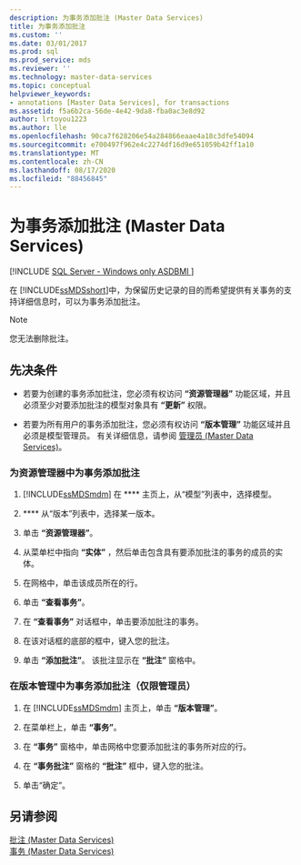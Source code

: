 ```yaml
---
description: 为事务添加批注 (Master Data Services)
title: 为事务添加批注
ms.custom: ''
ms.date: 03/01/2017
ms.prod: sql
ms.prod_service: mds
ms.reviewer: ''
ms.technology: master-data-services
ms.topic: conceptual
helpviewer_keywords:
- annotations [Master Data Services], for transactions
ms.assetid: f5a6b2ca-56de-4e42-9da8-fba0ac3e8d92
author: lrtoyou1223
ms.author: lle
ms.openlocfilehash: 90ca7f628206e54a284866eaae4a18c3dfe54094
ms.sourcegitcommit: e700497f962e4c2274df16d9e651059b42ff1a10
ms.translationtype: MT
ms.contentlocale: zh-CN
ms.lasthandoff: 08/17/2020
ms.locfileid: "88456845"
---
```

# <a name="annotate-a-transaction-master-data-services"></a>为事务添加批注 (Master Data Services)

[!INCLUDE [SQL Server - Windows only ASDBMI  ](../includes/applies-to-version/sql-windows-only-asdbmi.md)]

  在 [!INCLUDE[ssMDSshort](../includes/ssmdsshort-md.md)]中，为保留历史记录的目的而希望提供有关事务的支持详细信息时，可以为事务添加批注。  
  
> [!NOTE]  
>  您无法删除批注。  
  
## <a name="prerequisites"></a>先决条件  
  
-   若要为创建的事务添加批注，您必须有权访问 **“资源管理器”** 功能区域，并且必须至少对要添加批注的模型对象具有 **“更新”** 权限。  
  
-   若要为所有用户的事务添加批注，您必须有权访问 **“版本管理”** 功能区域并且必须是模型管理员。 有关详细信息，请参阅 [管理员 &#40;Master Data Services&#41;](../master-data-services/administrators-master-data-services.md)。  
  
### <a name="to-annotate-a-transaction-in-explorer"></a>为资源管理器中为事务添加批注  
  
1.  [!INCLUDE[ssMDSmdm](../includes/ssmdsmdm-md.md)] 在 **** 主页上，从“模型”列表中，选择模型。  
  
2.  **** 从“版本”列表中，选择某一版本。  
  
3.  单击 **“资源管理器”**。  
  
4.  从菜单栏中指向 **“实体”** ，然后单击包含具有要添加批注的事务的成员的实体。  
  
5.  在网格中，单击该成员所在的行。  
  
6.  单击 **“查看事务”**。  
  
7.  在 **“查看事务”** 对话框中，单击要添加批注的事务。  
  
8.  在该对话框的底部的框中，键入您的批注。  
  
9. 单击 **“添加批注”**。 该批注显示在 **“批注”** 窗格中。  
  
### <a name="to-annotate-a-transaction-in-version-management-administrators-only"></a>在版本管理中为事务添加批注（仅限管理员）  
  
1.  在 [!INCLUDE[ssMDSmdm](../includes/ssmdsmdm-md.md)] 主页上，单击 **“版本管理”**。  
  
2.  在菜单栏上，单击 **“事务”**。  
  
3.  在 **“事务”** 窗格中，单击网格中您要添加批注的事务所对应的行。  
  
4.  在 **“事务批注”** 窗格的 **“批注”** 框中，键入您的批注。  
  
5.  单击“确定”。  
  
## <a name="see-also"></a>另请参阅  
 [批注 &#40;Master Data Services&#41;](../master-data-services/annotations-master-data-services.md)   
 [事务 (Master Data Services)](../master-data-services/transactions-master-data-services.md)  
  
  
